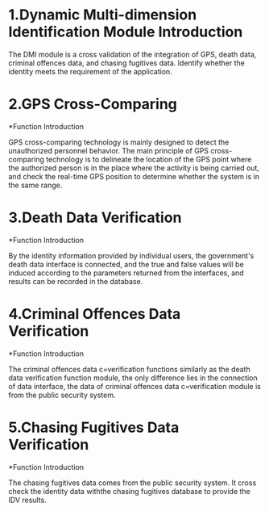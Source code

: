 # 1.Dynamic Multi-dimension Identification Module Introduction

  The DMI module is a cross validation of the integration of GPS, death data, criminal offences data, and chasing fugitives data. Identify whether the identity meets the requirement of the application.

# 2.GPS Cross-Comparing

*Function Introduction
	
  GPS cross-comparing technology is mainly designed to detect the unauthorized personnel behavior. The main principle of GPS cross- comparing technology is to delineate the location of the GPS point where the authorized person is in the place where the activity is being carried out, and check the real-time GPS position to determine whether the system is in the same range.

# 3.Death Data Verification

*Function Introduction
	
  By the identity information provided by individual users, the government's death data interface is connected, and the true and false values will be induced according to the parameters returned from the interfaces, and results can be recorded in the database.

# 4.Criminal Offences Data Verification

*Function Introduction

  The criminal offences data c=verification functions similarly as the death data verification function module, the only difference lies in the connection of data interface, the data of criminal offences data c=verification module is from the public security system. 

# 5.Chasing Fugitives Data Verification

*Function Introduction
	
  The chasing fugitives data comes from the public security system. It cross check the identity data withthe chasing fugitives database to provide the IDV results. 
